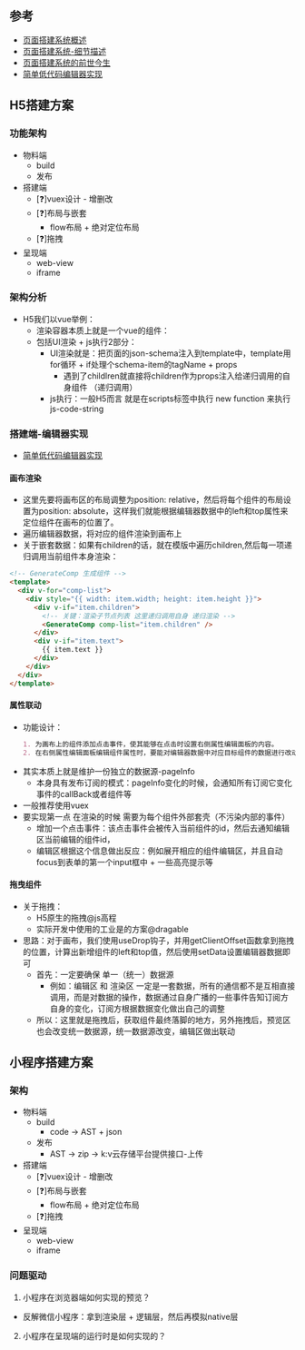 ## 参考
- [页面搭建系统概述](https://www.cnblogs.com/everfind/p/low-code.html)
- [页面搭建系统-细节描述](https://github.com/CntChen/cntchen.github.io/issues/17)
- [页面搭建系统的前世今生](https://github.com/CntChen/cntchen.github.io/issues/15)
- [简单低代码编辑器实现](https://mp.weixin.qq.com/s/zkQx7uMRARttC5JpmQoG6A)
## H5搭建方案
### 功能架构
- 物料端
  - build
  - 发布
- 搭建端
  - [❓]vuex设计 - 增删改
  - [❓]布局与嵌套
    - flow布局  + 绝对定位布局
  - [❓]拖拽
- 呈现端
  - web-view
  - iframe

### 架构分析
- H5我们以vue举例：
  - 渲染容器本质上就是一个vue的组件：
  - 包括UI渲染 + js执行2部分：
    - UI渲染就是：把页面的json-schema注入到template中，template用for循环 + if处理个schema-item的tagName + props
      - 遇到了childlren就直接将children作为props注入给递归调用的自身组件 （递归调用）
    - js执行：一般H5而言 就是在scripts标签中执行 new function 来执行js-code-string
### 搭建端-编辑器实现
- [简单低代码编辑器实现](https://mp.weixin.qq.com/s/zkQx7uMRARttC5JpmQoG6A)
#### 画布渲染
- 这里先要将画布区的布局调整为position: relative，然后将每个组件的布局设置为position: absolute，这样我们就能根据编辑器数据中的left和top属性来定位组件在画布的位置了。
- 遍历编辑器数据，将对应的组件渲染到画布上
- 关于嵌套数据：如果有children的话，就在模版中遍历children,然后每一项递归调用当前组件本身渲染：
```html
<!-- GenerateComp 生成组件 -->
<template>
  <div v-for="comp-list">
    <div style="{{ width: item.width; height: item.height }}">
      <div v-if="item.children">
        <!-- 关键：渲染子节点列表 这里递归调用自身 递归渲染 -->
        <GenerateComp comp-list="item.children" />
      </div>
      <div v-if="item.text">
        {{ item.text }}
      </div>
    </div>
  </div>
</template>
```

#### 属性联动
- 功能设计：
  ```md
  1. 为画布上的组件添加点击事件，使其能够在点击时设置右侧属性编辑面板的内容。
  2. 在右侧属性编辑面板编辑组件属性时，要能对编辑器数据中对应目标组件的数据进行改动，然后画布区根据新的编辑器数据进行渲染。
  ```
- 其实本质上就是维护一份独立的数据源-pageInfo
  - 本身具有发布订阅的模式：pageInfo变化的时候，会通知所有订阅它变化事件的callBack或者组件等
- 一般推荐使用vuex
- 要实现第一点 在渲染的时候 需要为每个组件外部套壳（不污染内部的事件）
  + 增加一个点击事件：该点击事件会被传入当前组件的id，然后去通知编辑区当前编辑的组件id，
  + 编辑区根据这个信息做出反应：例如展开相应的组件编辑区，并且自动focus到表单的第一个input框中 + 一些高亮提示等
#### 拖曳组件
- 关于拖拽：
  - H5原生的拖拽@js高程
  - 实际开发中使用的工业是的方案@dragable
- 思路：对于画布，我们使用useDrop钩子，并用getClientOffset函数拿到拖拽的位置，计算出新增组件的left和top值，然后使用setData设置编辑器数据即可
  - 首先：一定要确保 单一（统一）数据源
    - 例如：编辑区 和 渲染区 一定是一套数据，所有的通信都不是互相直接调用，而是对数据的操作，数据通过自身广播的一些事件告知订阅方自身的变化，订阅方根据数据变化做出自己的调整
  - 所以：这里就是拖拽后，获取组件最终落脚的地方，另外拖拽后，预览区也会改变统一数据源，统一数据源改变，编辑区做出联动
## 小程序搭建方案
### 架构
- 物料端
  - build
    - code -> AST + json
  - 发布
    - AST -> zip -> k:v云存储平台提供接口-上传
- 搭建端
  - [❓]vuex设计 - 增删改
  - [❓]布局与嵌套
    - flow布局  + 绝对定位布局
  - [❓]拖拽
- 呈现端
  - web-view
  - iframe
### 问题驱动
1. 小程序在浏览器端如何实现的预览？
  - 反解微信小程序：拿到渲染层 + 逻辑层，然后再模拟native层 
2. 小程序在呈现端的运行时是如何实现的？